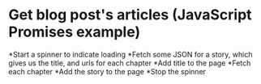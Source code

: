 # Get blog post's articles (JavaScript Promises example)

*Start a spinner to indicate loading
*Fetch some JSON for a story, which gives us the title, and urls for each chapter
*Add title to the page
*Fetch each chapter
*Add the story to the page
*Stop the spinner
